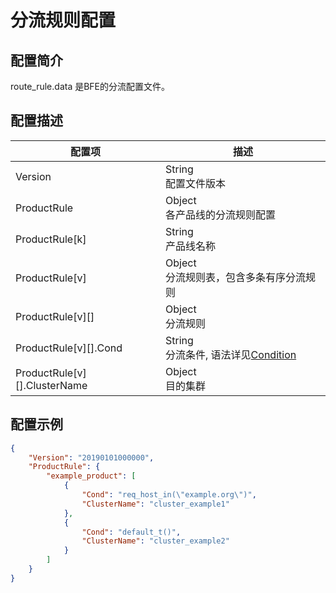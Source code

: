 # 分流规则配置 

## 配置简介

route_rule.data 是BFE的分流配置文件。

## 配置描述

| 配置项                       | 描述                                                       |
| ---------------------------- | ---------------------------------------------------------- |
| Version                      | String<br>配置文件版本                                     |
| ProductRule                  | Object<br>各产品线的分流规则配置                           |
| ProductRule[k]               | String<br>产品线名称                                       |
| ProductRule[v]               | Object<br>分流规则表，包含多条有序分流规则                 |
| ProductRule[v][]             | Object<br>分流规则                                         |
| ProductRule[v][].Cond        | String<br>分流条件, 语法详见[Condition](../../condition/condition_grammar.md) |
| ProductRule[v][].ClusterName | Object<br>目的集群                                         |

## 配置示例

```json
{
    "Version": "20190101000000",
    "ProductRule": {
        "example_product": [
            {
                "Cond": "req_host_in(\"example.org\")",
                "ClusterName": "cluster_example1"
            },
            {
                "Cond": "default_t()",
                "ClusterName": "cluster_example2"
            }
        ]
    }
}
```
